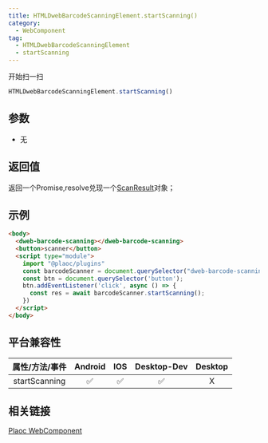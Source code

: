 ```yaml
---
title: HTMLDwebBarcodeScanningElement.startScanning()
category:
  - WebComponent
tag:
  - HTMLDwebBarcodeScanningElement
  - startScanning
---
```


开始扫一扫

```js
HTMLDwebBarcodeScanningElement.startScanning()
```

## 参数

  - 无

## 返回值

  返回一个Promise,resolve兑现一个[ScanResult]()对象；

## 示例
```html
<body>
  <dweb-barcode-scanning></dweb-barcode-scanning>
  <button>scanner</button>
  <script type="module">
    import "@plaoc/plugins"
    const barcodeScanner = document.querySelector("dweb-barcode-scanning")!
    const btn = document.querySelector('button');
    btn.addEventListener('click', async () => {
      const res = await barcodeScanner.startScanning();
    })
  </script>
</body>
```

## 平台兼容性

| 属性/方法/事件      | Android | IOS | Desktop-Dev | Desktop |
|:-----------------:|:-------:|:---:|:-----------:|:-------:|
| startScanning     | ✅       | ✅  | ✅          | X       |

## 相关链接

[Plaoc WebComponent](../index.md)


